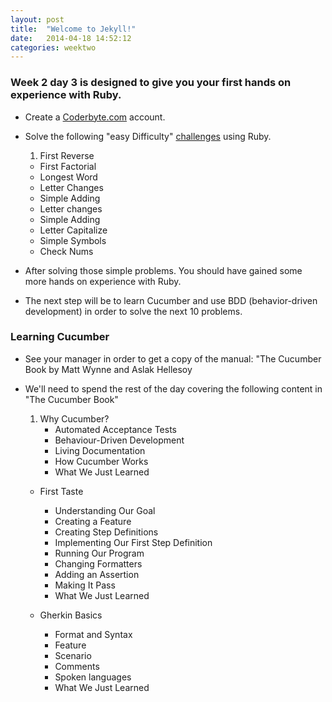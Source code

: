 ```yaml
---
layout: post
title:  "Welcome to Jekyll!"
date:   2014-04-18 14:52:12
categories: weektwo
---
```


### Week 2 day 3 is designed to give you your first hands on experience with Ruby.
+ Create a [Coderbyte.com](http://coderbyte.com/CodingArea/Challenges/) account.
+ Solve the following "easy Difficulty" [challenges](http://coderbyte.com/CodingArea/Challenges/) using Ruby.
	1. First Reverse
	+ First Factorial
	+ Longest Word
	+ Letter Changes
	+ Simple Adding
	+ Letter changes
	+ Simple Adding
	+ Letter Capitalize
	+ Simple Symbols
	+ Check Nums

+ After solving those simple problems. You should have gained some more hands on experience with Ruby.
+ The next step will be to learn Cucumber and use BDD (behavior-driven development) in order to solve the next 10 problems.

### Learning Cucumber
+ See your manager in order to get a copy of the manual: "The Cucumber Book by Matt Wynne and Aslak Hellesoy
+ We'll need to spend the rest of the day covering the following content in "The Cucumber Book"
    1. Why Cucumber?
    	+ Automated Acceptance Tests
    	+ Behaviour-Driven Development
    	+ Living Documentation
    	+ How Cucumber Works
    	+ What We Just Learned

    + First Taste
    	+ Understanding Our Goal
    	+ Creating a Feature
    	+ Creating Step Definitions
    	+ Implementing Our First Step Definition
    	+ Running Our Program
    	+ Changing Formatters
    	+ Adding an Assertion
    	+ Making It Pass
    	+ What We Just Learned

    + Gherkin Basics
    	+ Format and Syntax
    	+ Feature
    	+ Scenario
    	+ Comments
    	+ Spoken languages
    	+ What We Just Learned